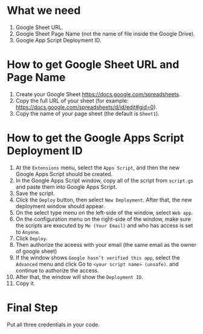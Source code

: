# What we need 
1. Google Sheet URL. 
2. Google Sheet Page Name (not the name of file inside the Google Drive).
3. Google App Script Deployment ID. 

# How to get Google Sheet URL and Page Name
1. Create your Google Sheet https://docs.google.com/spreadsheets.
2. Copy the full URL of your sheet (for example: https://docs.google.com/spreadsheets/d/id/edit#gid=0).
3. Copy the name of your page sheet (the default is `Sheet1`).

# How to get the Google Apps Script Deployment ID
1. At the `Extensions` menu, select the `Apps Script`, and then the new Google Apps Script should be created.
2. In the Google Apps Script window, copy all of the script from `script.gs` and paste them into Google Apps Script.
3. Save the script.
4. Click the `Deploy` button, then select `New Deployment`. After that, the new deployment window should appear. 
5. On the select type menu on the left-side of the window, select `Web app`. 
6. On the configuration menu on the right-side of the window, make sure the scripts are executed by `Me (Your Email)` and who has access is set to `Anyone`.
7. Click `Deploy`.
8. Then authorize the aceess with your email (the same email as the owner of google sheet)
9. If the window shows `Google hasn’t verified this app`, select the `Advanced` menu and click Go to `<your script name> (unsafe)`. and continue to authorize the access.
10. After that, the window will show the `Deployment ID`. 
11. Copy it.

# Final Step 
Put all three credentials in your code.

